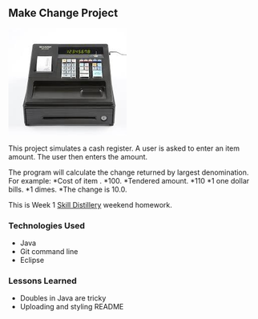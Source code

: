 ## Make Change Project

![](images/register.jpeg)


This project simulates a cash register. A user is asked to enter an item amount. The user then enters the amount.

The program will calculate the change returned by largest denomination. For example: 
*Cost of item .
*100.
*Tendered amount.
*110
*1 one dollar bills.
*1 dimes.
*The change is 10.0.


This is Week 1 [Skill Distillery](http://skilldistillery.com) weekend homework.

### Technologies Used
* Java
* Git command line
* Eclipse

### Lessons Learned
* Doubles in Java are tricky
* Uploading and styling README

